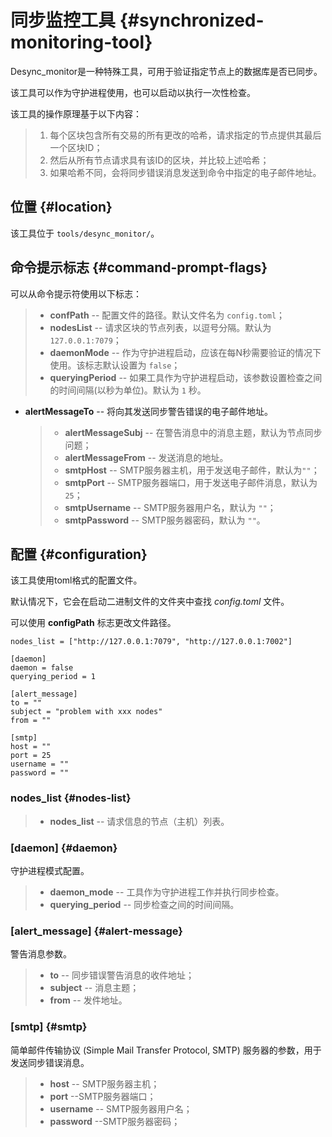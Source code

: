 # 同步监控工具 {#synchronized-monitoring-tool}

Desync_monitor是一种特殊工具，可用于验证指定节点上的数据库是否已同步。

该工具可以作为守护进程使用，也可以启动以执行一次性检查。

该工具的操作原理基于以下内容：

> 1.  每个区块包含所有交易的所有更改的哈希，请求指定的节点提供其最后一个区块ID；
> 2.  然后从所有节点请求具有该ID的区块，并比较上述哈希；
> 3.  如果哈希不同，会将同步错误消息发送到命令中指定的电子邮件地址。

## 位置 {#location}

该工具位于 `tools/desync_monitor/`。

## 命令提示标志 {#command-prompt-flags}

可以从命令提示符使用以下标志：

> -   **confPath** -- 配置文件的路径。默认文件名为 `config.toml`；
> -   **nodesList** -- 请求区块的节点列表，以逗号分隔。默认为`127.0.0.1:7079`；
> -   **daemonMode** -- 作为守护进程启动，应该在每N秒需要验证的情况下使用。该标志默认设置为 `false`；
> -   **queryingPeriod** -- 如果工具作为守护进程启动，该参数设置检查之间的时间间隔(以秒为单位)。默认为 `1` 秒。

-   **alertMessageTo** -- 将向其发送同步警告错误的电子邮件地址。

    > -   **alertMessageSubj** -- 在警告消息中的消息主题，默认为节点同步问题；
    > -   **alertMessageFrom** -- 发送消息的地址。
    > -   **smtpHost** -- SMTP服务器主机，用于发送电子邮件，默认为`""`；
    > -   **smtpPort** -- SMTP服务器端口，用于发送电子邮件消息，默认为`25`；
    > -   **smtpUsername** -- SMTP服务器用户名，默认为 `""`；
    > -   **smtpPassword** -- SMTP服务器密码，默认为 `""`。

## 配置 {#configuration}

该工具使用toml格式的配置文件。

默认情况下，它会在启动二进制文件的文件夹中查找 *config.toml* 文件。

可以使用 **configPath** 标志更改文件路径。

```text
nodes_list = ["http://127.0.0.1:7079", "http://127.0.0.1:7002"]

[daemon]
daemon = false
querying_period = 1

[alert_message]
to = ""
subject = "problem with xxx nodes"
from = ""

[smtp]
host = ""
port = 25
username = ""
password = ""
```

### nodes_list {#nodes-list}

> -   **nodes_list** -- 请求信息的节点（主机）列表。

### [daemon] {#daemon}

守护进程模式配置。

> -   **daemon_mode** -- 工具作为守护进程工作并执行同步检查。
> -   **querying_period** -- 同步检查之间的时间间隔。

### [alert_message] {#alert-message}

警告消息参数。

> -   **to** -- 同步错误警告消息的收件地址；
> -   **subject** -- 消息主题；
> -   **from** -- 发件地址。

### [smtp] {#smtp}

简单邮件传输协议 (Simple Mail Transfer Protocol, SMTP) 服务器的参数，用于发送同步错误消息。

> -   **host** -- SMTP服务器主机；
> -   **port** --SMTP服务器端口；
> -   **username** -- SMTP服务器用户名；
> -   **password** --SMTP服务器密码；
